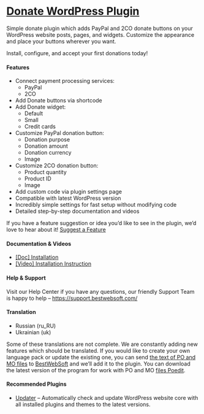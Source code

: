 <a href="https://bestwebsoft.com/products/wordpress/plugins/donate/" target=_blank>Donate WordPress Plugin</a>
========================

<p>Simple donate plugin which adds PayPal and 2CO donate buttons on your WordPress website posts, pages, and widgets. Customize the appearance and place your buttons wherever you want.</p>
<p>Install, configure, and accept your first donations today!</p>
<p><span class="embed-youtube" style="text-align:center; display: block;"></span></p>
<h4>Features</h4>
<ul>
<li>Connect payment processing services:
<ul>
<li>PayPal</li>
<li>2CO</li>
</ul>
</li>
<li>Add Donate buttons via shortcode</li>
<li>Add Donate widget:
<ul>
<li>Default</li>
<li>Small</li>
<li>Credit cards</li>
</ul>
</li>
<li>Customize PayPal donation button:
<ul>
<li>Donation purpose</li>
<li>Donation amount</li>
<li>Donation currency</li>
<li>Image</li>
</ul>
</li>
<li>Customize 2CO donation button:
<ul>
<li>Product quantity</li>
<li>Product ID</li>
<li>Image</li>
</ul>
</li>
<li>Add custom code via plugin settings page</li>
<li>Compatible with latest WordPress version</li>
<li>Incredibly simple settings for fast setup without modifying code</li>
<li>Detailed step-by-step documentation and videos</li>
</ul>
<p>If you have a feature suggestion or idea you&#8217;d like to see in the plugin, we&#8217;d love to hear about it! <a href="https://support.bestwebsoft.com/hc/en-us/requests/new" rel="nofollow ugc">Suggest a Feature</a></p>
<h4>Documentation &amp; Videos</h4>
<ul>
<li><a href="https://bestwebsoft.com/documentation/how-to-install-a-wordpress-product/how-to-install-a-wordpress-plugin/" rel="nofollow ugc">[Doc] Installation</a></li>
<li><a href="https://www.youtube.com/watch?v=vqbItGXpwuk" rel="nofollow ugc">[Video] Installation Instruction</a></li>
</ul>
<h4>Help &amp; Support</h4>
<p>Visit our Help Center if you have any questions, our friendly Support Team is happy to help &#8211; <a href="https://support.bestwebsoft.com/" rel="nofollow ugc">https://support.bestwebsoft.com/</a></p>
<h4>Translation</h4>
<ul>
<li>Russian (ru_RU)</li>
<li>Ukrainian (uk)</li>
</ul>
<p>Some of these translations are not complete. We are constantly adding new features which should be translated. If you would like to create your own language pack or update the existing one, you can send <a href="https://codex.wordpress.org/Translating_WordPress" rel="nofollow ugc">the text of PO and MO files</a> to <a href="https://support.bestwebsoft.com/hc/en-us/requests/new" rel="nofollow ugc">BestWebSoft</a> and we&#8217;ll add it to the plugin. You can download the latest version of the program for work with PO and MO <a href="http://www.poedit.net/download.php" rel="nofollow ugc">files Poedit</a>.</p>
<h4>Recommended Plugins</h4>
<ul>
<li><a href="https://bestwebsoft.com/products/wordpress/plugins/updater/?k=613962505e24bb2b58c58becdb22c91c" rel="nofollow ugc">Updater</a> &#8211; Automatically check and update WordPress website core with all installed plugins and themes to the latest versions.</li>
</ul>

